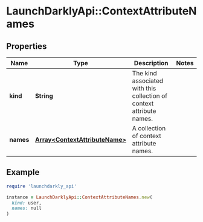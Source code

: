 # LaunchDarklyApi::ContextAttributeNames

## Properties

| Name | Type | Description | Notes |
| ---- | ---- | ----------- | ----- |
| **kind** | **String** | The kind associated with this collection of context attribute names. |  |
| **names** | [**Array&lt;ContextAttributeName&gt;**](ContextAttributeName.md) | A collection of context attribute names. |  |

## Example

```ruby
require 'launchdarkly_api'

instance = LaunchDarklyApi::ContextAttributeNames.new(
  kind: user,
  names: null
)
```

